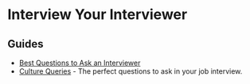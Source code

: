 # Interview Your Interviewer

## Guides

- [Best Questions to Ask an Interviewer](https://www.thebalancemoney.com/questions-to-ask-in-a-job-interview-2061205)
- [Culture Queries](https://www.keyvalues.com/culture-queries) - The perfect questions to ask in your job interview.
